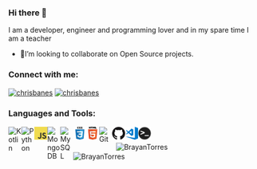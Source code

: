 ### Hi there 👋

I am a developer, engineer and programming lover and in my spare time I am a teacher
- 🤝I’m looking to collaborate on Open Source projects.
### Connect with me:

<p align="left">
<a href="https://twitter.com/brayantorres44"><img align="center" src="https://cdn.jsdelivr.net/npm/simple-icons@3.0.1/icons/twitter.svg" alt="chrisbanes" height="30" width="40" /></a>
<a href="https://www.linkedin.com/in/brayantorres/"><img align="center" src="https://cdn.jsdelivr.net/npm/simple-icons@3.0.1/icons/linkedin.svg" alt="chrisbanes" height="30" width="40" /></a>
  
### Languages and Tools:
<p>
<img align="left" alt="Kotlin" width="26px" src="https://upload.wikimedia.org/wikipedia/commons/7/74/Kotlin_Icon.png"/>
<img align="left" alt="Python" width="26px" src="https://upload.wikimedia.org/wikipedia/commons/c/c3/Python-logo-notext.svg"/>
<img align="left" alt="JavaScript" width="26px" src="https://raw.githubusercontent.com/github/explore/80688e429a7d4ef2fca1e82350fe8e3517d3494d/topics/javascript/javascript.png" />
<img align="left" alt="MongoDB" width="26px" src="https://victorroblesweb.es/wp-content/uploads/2016/11/mongodb.png" />
<img align="left" alt="MySQL" width="26px" src="https://www.freepnglogos.com/uploads/logo-mysql-png/logo-mysql-mysql-logo-png-images-are-download-crazypng-21.png" />
<img align="left" alt="CSS3" width="26px" src="https://raw.githubusercontent.com/github/explore/80688e429a7d4ef2fca1e82350fe8e3517d3494d/topics/css/css.png" />
<img align="left" alt="HTML5" width="26px" src="https://raw.githubusercontent.com/github/explore/80688e429a7d4ef2fca1e82350fe8e3517d3494d/topics/html/html.png" />
<img align="left" alt="Git" width="26px" src="https://cdn.iconscout.com/icon/free/png-256/git-18-1175219.png" />
<img align="left" alt="GitHub" width="26px" src="https://raw.githubusercontent.com/github/explore/78df643247d429f6cc873026c0622819ad797942/topics/github/github.png" />
<img align="left" alt="Visual Studio Code" width="26px" src="https://raw.githubusercontent.com/github/explore/80688e429a7d4ef2fca1e82350fe8e3517d3494d/topics/visual-studio-code/visual-studio-code.png" />
<img align="left" alt="HTML5" width="26px" src="https://raw.githubusercontent.com/github/explore/80688e429a7d4ef2fca1e82350fe8e3517d3494d/topics/terminal/terminal.png" />
</p>
<br>
<p>&nbsp;
<img align="center" src="https://github-readme-stats.vercel.app/api?username=BrayanTorres2&show_icons=true&locale=en&title_color=81D34B&icon_color=81D34B&bg_color=dddddd" alt="BrayanTorres" />
 <br>
 <img align="center" width="210" height="400" src="https://github-readme-stats.vercel.app/api/top-langs/?username=BrayanTorres2&show_icons=true&locale=en&title_color=81D34B&icon_color=81D34B&bg_color=dddddd"
alt="BrayanTorres" />
</p>

